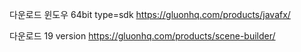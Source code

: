 

다운로드 윈도우 64bit type=sdk
https://gluonhq.com/products/javafx/





다운로드 19 version
https://gluonhq.com/products/scene-builder/